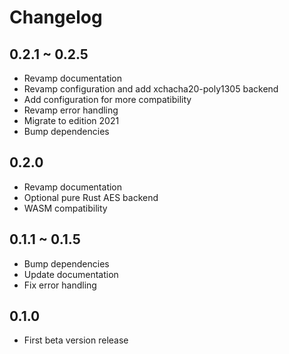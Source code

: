 # Changelog

## 0.2.1 ~ 0.2.5

- Revamp documentation
- Revamp configuration and add xchacha20-poly1305 backend
- Add configuration for more compatibility
- Revamp error handling
- Migrate to edition 2021
- Bump dependencies

## 0.2.0

- Revamp documentation
- Optional pure Rust AES backend
- WASM compatibility

## 0.1.1 ~ 0.1.5

- Bump dependencies
- Update documentation
- Fix error handling

## 0.1.0

- First beta version release
